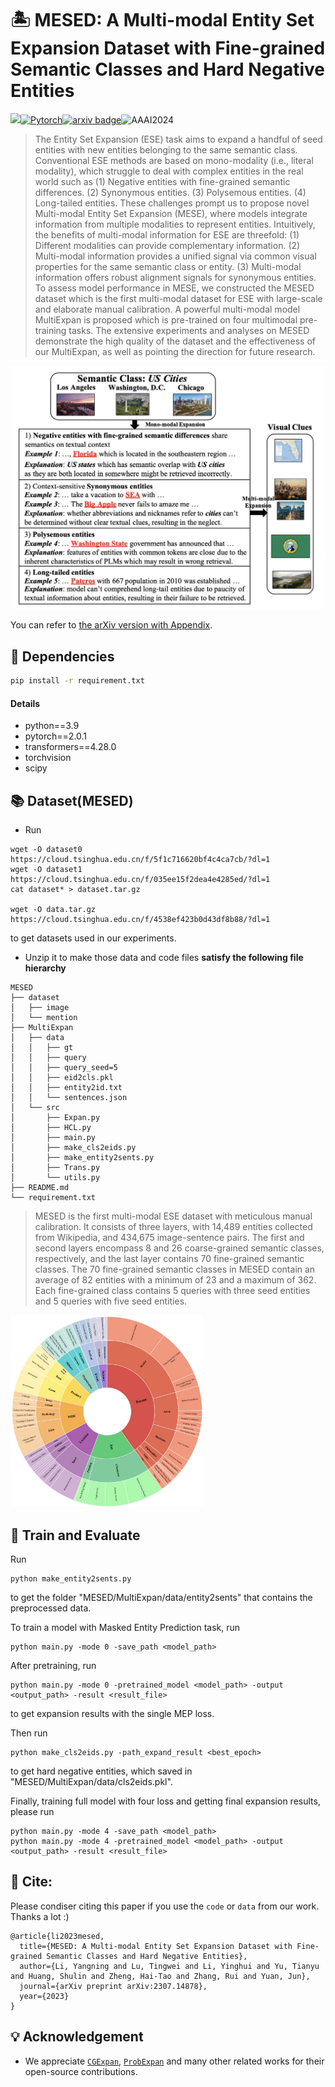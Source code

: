 # 🏝️ MESED: A Multi-modal Entity Set Expansion Dataset with Fine-grained Semantic Classes and Hard Negative Entities

![](https://img.shields.io/badge/version-1.0.0-blue)[![Pytorch](https://img.shields.io/badge/PyTorch-%23EE4C2C.svg?e&logo=PyTorch&logoColor=white)](https://pytorch.org/)[![arxiv badge](https://img.shields.io/badge/arxiv-2307.16210-red)](https://arxiv.org/abs/2307.14878)![AAAI2024](https://img.shields.io/badge/AAAI-2024-%23bd9f65?labelColor=%23bea066&color=%23ffffff)

>The Entity Set Expansion (ESE) task aims to expand a handful of seed entities with new entities belonging to the same semantic class. Conventional ESE methods are based on mono-modality (i.e., literal modality), which struggle to deal with complex entities in the real world such as (1) Negative entities with fine-grained semantic differences. (2) Synonymous entities. (3) Polysemous entities. (4) Long-tailed entities. These challenges prompt us to propose novel Multi-modal Entity Set Expansion (MESE), where models integrate information from multiple modalities to represent entities. Intuitively, the benefits of multi-modal information for ESE are threefold: (1) Different modalities can provide complementary information. (2) Multi-modal information provides a unified signal via common visual properties for the same semantic class or entity. (3) Multi-modal information offers robust alignment signals for synonymous entities. To assess model performance in MESE, we constructed the MESED dataset which is the first multi-modal dataset for ESE with large-scale and elaborate manual calibration. A powerful multi-modal model MultiExpan is proposed which is pre-trained on four multimodal pre-training tasks. The extensive experiments and analyses on MESED demonstrate the high quality of the dataset and the effectiveness of our MultiExpan, as well as pointing the direction for future research.

<img src="image/intro.jpg" alt="intro" style="zoom:50%;" />

You can refer to [the arXiv version with Appendix](https://arxiv.org/abs/2307.14878).

## 🔬 Dependencies

```bash
pip install -r requirement.txt
```

#### Details

- python==3.9
- pytorch==2.0.1
- transformers==4.28.0
- torchvision
- scipy

## 📚 Dataset(MESED)

- Run


```
wget -O dataset0 https://cloud.tsinghua.edu.cn/f/5f1c716620bf4c4ca7cb/?dl=1
wget -O dataset1 https://cloud.tsinghua.edu.cn/f/035ee15f2dea4e4285ed/?dl=1
cat dataset* > dataset.tar.gz

wget -O data.tar.gz https://cloud.tsinghua.edu.cn/f/4538ef423b0d43df8b88/?dl=1
```

to get datasets used in our experiments.

- Unzip it to make those data and code files **satisfy the following file hierarchy**

```
MESED
├── dataset
│   ├── image
│   └── mention
├── MultiExpan
│   ├── data
│   │   ├── gt
│   │   ├── query
│   │   ├── query_seed=5
│   │   ├── eid2cls.pkl
│   │   ├── entity2id.txt
│   │   └── sentences.json
│   └── src
│       ├── Expan.py
│       ├── HCL.py
│       ├── main.py
│       ├── make_cls2eids.py
│       ├── make_entity2sents.py
│       ├── Trans.py
│       └── utils.py
├── README.md
└── requirement.txt
```



>MESED is the first multi-modal ESE dataset with meticulous manual calibration. It consists of three layers, with 14,489 entities collected from Wikipedia, and 434,675 image-sentence pairs. The first and second layers encompass 8 and 26 coarse-grained semantic classes, respectively, and the last layer contains 70 fine-grained semantic classes. The 70 fine-grained semantic classes in MESED contain an average of 82 entities with a minimum of 23 and a maximum of 362. Each fine-grained class contains 5 queries with three seed entities and 5 queries with five seed entities.

<img src="image/schema.jpg" alt="intro" style="zoom:30%;" />

## 🚀 Train and Evaluate

Run

```
python make_entity2sents.py
```

to get the folder "MESED/MultiExpan/data/entity2sents" that contains the preprocessed data.

To train a model with Masked Entity Prediction task, run

```
python main.py -mode 0 -save_path <model_path>
```

After pretraining,  run

```
python main.py -mode 0 -pretrained_model <model_path> -output <output_path> -result <result_file>
```

to get expansion results with the single MEP loss.

Then run

```
python make_cls2eids.py -path_expand_result <best_epoch>
```

to get hard negative entities, which saved in "MESED/MultiExpan/data/cls2eids.pkl".

Finally, training full model with four loss and getting final expansion results, please run

```
python main.py -mode 4 -save_path <model_path>
python main.py -mode 4 -pretrained_model <model_path> -output <output_path> -result <result_file>
```

## 🤝 Cite:
Please condiser citing this paper if you use the ```code``` or ```data``` from our work.
Thanks a lot :)

```
@article{li2023mesed,
  title={MESED: A Multi-modal Entity Set Expansion Dataset with Fine-grained Semantic Classes and Hard Negative Entities},
  author={Li, Yangning and Lu, Tingwei and Li, Yinghui and Yu, Tianyu and Huang, Shulin and Zheng, Hai-Tao and Zhang, Rui and Yuan, Jun},
  journal={arXiv preprint arXiv:2307.14878},
  year={2023}
}
```

## 💡 Acknowledgement

- We appreciate  [```CGExpan```](https://github.com/yzhan238/CGExpan), [```ProbExpan```](https://github.com/geekjuruo/ProbExpan) and many other related works for their open-source contributions.

